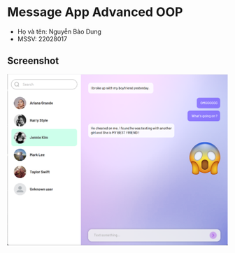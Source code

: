 # Message App Advanced OOP

- Họ và tên: Nguyễn Bảo Dung
- MSSV: 22028017

## Screenshot
<img src="src\main\resources\ui\homePage.png"/>
